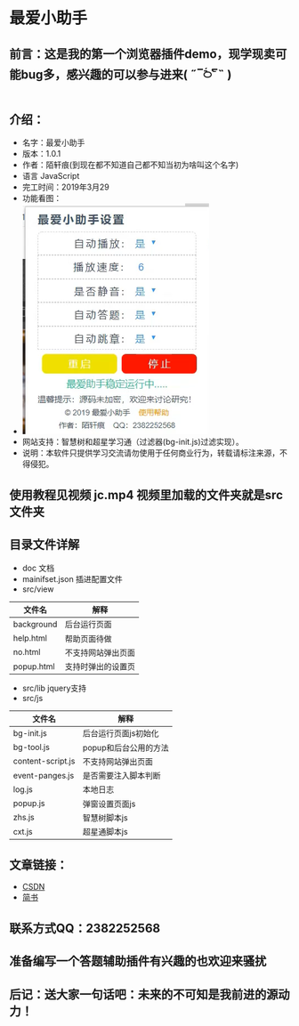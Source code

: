 # 最爱小助手

## 前言：这是我的第一个浏览器插件demo，现学现卖可能bug多，感兴趣的可以参与进来( ˶‾᷄࿀‾᷅˵ )

## 介绍：
  + 名字：最爱小助手
  + 版本：1.0.1
  + 作者：陌轩痕(到现在都不知道自己都不知当初为啥叫这个名字)
  + 语言 JavaScript
  + 完工时间：2019年3月29
  + 功能看图：
  + ![功能展示](./img/zs.png)
  + 网站支持：智慧树和超星学习通（过滤器(bg-init.js)过滤实现）。
  + 说明：本软件只提供学习交流请勿使用于任何商业行为，转载请标注来源，不得侵犯。

## 使用教程见视频 jc.mp4 视频里加载的文件夹就是src文件夹
## 目录文件详解
  + doc 文档
  + mainifset.json  插进配置文件 
  + src/view
  
| 文件名 |	 解释 |
|--	|--	|
| background | 后台运行页面	|
| help.html	|	帮助页面待做 |
|	no.html | 不支持网站弹出页面 |
| popup.html | 支持时弹出的设置页 |
  
  + src/lib  jquery支持
  + src/js   
   
| 文件名 |	 解释 |
|--	|--	|
| bg-init.js | 后台运行页面js初始化	|
| bg-tool.js	|	popup和后台公用的方法 |
|	content-script.js | 不支持网站弹出页面 |
| event-panges.js | 是否需要注入脚本判断 |
| log.js | 本地日志 |
| popup.js | 弹窗设置页面js |
| zhs.js | 智慧树脚本js |
| cxt.js | 超星通脚本js |

## 文章链接：
  + [CSDN](https://blog.csdn.net/weixin_43596929/article/details/89044160)
  + [简书](https://www.jianshu.com/p/bb6277f7d2f4)

## 联系方式QQ：2382252568

## 准备编写一个答题辅助插件有兴趣的也欢迎来骚扰

## 后记：送大家一句话吧：未来的不可知是我前进的源动力！

